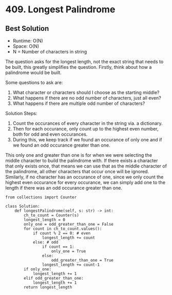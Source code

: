 # 409. Longest Palindrome

## Best Solution
- Runtime: O(N)
- Space: O(N)
- N = Number of characters in string

The question asks for the longest length, not the exact string that needs to be built, this greatly simplifies the question.
Firstly, think about how a palindrome would be built. 

Some questions to ask are:
1. What character or characters should I choose as the starting middle?
2. What happens if there are no odd number of characters, just all even?
3. What happens if there are multiple odd number of characters?

Solution Steps:
1. Count the occurances of every character in the string via. a dictionary. 
2. Then for each occurance, only count up to the highest even number, both for odd and even occurances.
3. During this, we keep track if we found an occurance of only one and if we found an odd occurance greater than one.

This only one and greater than one is for when we were selecting the middle character to build the palindrome with.
If there exists a character that only exists once, that means we can use that as the middle character of the palindrome, all other characters that occur once will be ignored.
Similarly, if no character has an occurance of one, since we only count the highest even occurance for every occurance, we can simply add one to the length if there was an odd occurance greater than one.

```
from collections import Counter

class Solution:
    def longestPalindrome(self, s: str) -> int:
        ch_to_count = Counter(s)
        longest_length = 0
        only_one = odd_greater_than_one = False
        for count in ch_to_count.values():
            if count % 2 == 0: # even
                longest_length += count
            else: # odd
                if count == 1:
                    only_one = True
                else:
                    odd_greater_than_one = True
                longest_length += count-1
        if only_one:
            longest_length += 1
        elif odd_greater_than_one:
            longest_length += 1
        return longest_length
```
